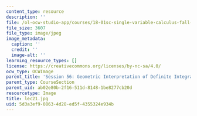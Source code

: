 ```yaml
---
content_type: resource
description: ''
file: /ol-ocw-studio-app/courses/18-01sc-single-variable-calculus-fall-2010/5d3a3ef908634d28ed5f4355324e934b_lec21.jpg
file_size: 3607
file_type: image/jpeg
image_metadata:
  caption: ''
  credit: ''
  image-alt: ''
learning_resource_types: []
license: https://creativecommons.org/licenses/by-nc-sa/4.0/
ocw_type: OCWImage
parent_title: 'Session 56: Geometric Interpretation of Definite Integrals'
parent_type: CourseSection
parent_uid: ab02e80b-2f16-511d-8148-1be8277cb20d
resourcetype: Image
title: lec21.jpg
uid: 5d3a3ef9-0863-4d28-ed5f-4355324e934b
---
```


